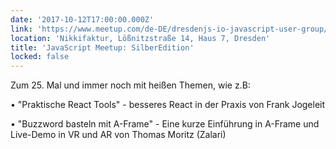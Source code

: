 ```yaml
---
date: '2017-10-12T17:00:00.000Z'
link: 'https://www.meetup.com/de-DE/dresdenjs-io-javascript-user-group/events/xjdvpnywnbqb/'
location: 'Nikkifaktur, Lößnitzstraße 14, Haus 7, Dresden'
title: 'JavaScript Meetup: SilberEdition'
locked: false
---
```

Zum 25\. Mal und immer noch mit heißen Themen, wie z.B: 

• "Praktische React Tools" - besseres React in der Praxis von Frank Jogeleit 

• "Buzzword basteln mit A-Frame" - Eine kurze Einführung in A-Frame und Live-Demo in VR und AR von Thomas Moritz (Zalari)
